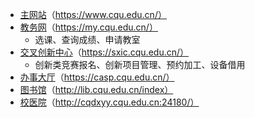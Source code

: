 - [主网站](https://www.cqu.edu.cn/)（https://www.cqu.edu.cn/）  
- [教务网](https://my.cqu.edu.cn/)（https://my.cqu.edu.cn/）  
    - 选课、查询成绩、申请教室  
- [交叉创新中心](https://sxic.cqu.edu.cn/)（https://sxic.cqu.edu.cn/）  
    - 创新类竞赛报名、创新项目管理、预约加工、设备借用  
- [办事大厅](https://casp.cqu.edu.cn/)（https://casp.cqu.edu.cn/）  
- [图书馆](http://lib.cqu.edu.cn/index)（http://lib.cqu.edu.cn/index）  
- [校医院](http://cqdxyy.cqu.edu.cn:24180/)（http://cqdxyy.cqu.edu.cn:24180/）  